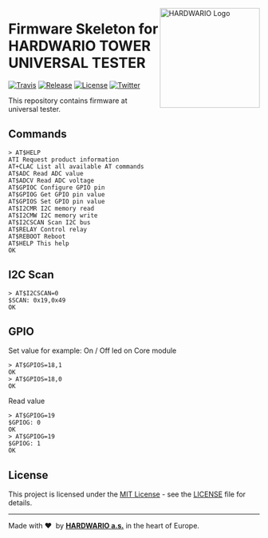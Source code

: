 <a href="https://www.hardwario.com/"><img src="https://www.hardwario.com/ci/assets/hw-logo.svg" width="200" alt="HARDWARIO Logo" align="right"></a>

# Firmware Skeleton for HARDWARIO TOWER UNIVERSAL TESTER

[![Travis](https://travis-ci.org/hardwario/twr-at-universal-tester.svg?branch=master)](https://travis-ci.org/hardwario/twr-at-universal-tester)
[![Release](https://img.shields.io/github/release/hardwario/twr-at-universal-tester.svg)](https://github.com/hardwario/twr-at-universal-tester/releases)
[![License](https://img.shields.io/github/license/hardwario/twr-at-universal-tester.svg)](https://github.com/hardwario/twr-at-universal-tester/blob/master/LICENSE)
[![Twitter](https://img.shields.io/twitter/follow/hardwario_en.svg?style=social&label=Follow)](https://twitter.com/hardwario_en)

This repository contains firmware at universal tester.

## Commands
```
> AT$HELP
ATI Request product information
AT+CLAC List all available AT commands
AT$ADC Read ADC value
AT$ADCV Read ADC voltage
AT$GPIOC Configure GPIO pin
AT$GPIOG Get GPIO pin value
AT$GPIOS Set GPIO pin value
AT$I2CMR I2C memory read
AT$I2CMW I2C memory write
AT$I2CSCAN Scan I2C bus
AT$RELAY Control relay
AT$REBOOT Reboot
AT$HELP This help
OK
```

## I2C Scan

```
> AT$I2CSCAN=0
$SCAN: 0x19,0x49
OK
```

## GPIO
Set value
for example: On / Off led on Core module
```
> AT$GPIOS=18,1
OK
> AT$GPIOS=18,0
OK
```

Read value
```
> AT$GPIOG=19
$GPIOG: 0
OK
> AT$GPIOG=19
$GPIOG: 1
OK
```


## License

This project is licensed under the [MIT License](https://opensource.org/licenses/MIT/) - see the [LICENSE](LICENSE) file for details.

---

Made with &#x2764;&nbsp; by [**HARDWARIO a.s.**](https://www.hardwario.com/) in the heart of Europe.
